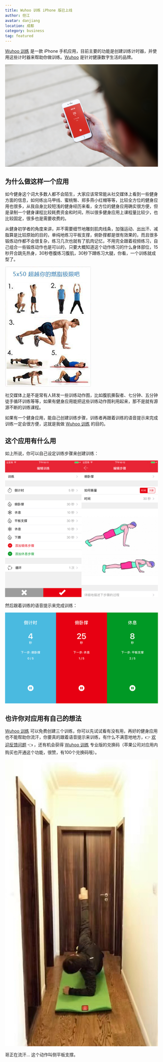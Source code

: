 ```yaml
---
title: Wuhoo 训练 iPhone 版已上线
author: 但江
avatar: danjiang
location: 成都 
category: business
tag: featured
---
```


[Wuhoo 训练][1] 是一款 iPhone 手机应用，目前主要的功能是创建训练计时器，并使用这些计时器来帮助你做训练。[Wuhoo][2] 是针对健康数字生活的品牌。

![Wuhoo Workout iPhone V1 Hand](/images/wuhoo-workout-for-iphone-1-hand2.jpg)

## 为什么做这样一个应用

如今健身这个词大多数人都不会陌生，大家应该常常能从社交媒体上看到一些健身方面的信息，如何练出马甲线、蜜桃臀、郑多燕小红帽等等，比较全方位的健身应用也很多，从我自身比较短浅的健身经历来看，全方位的健身应用确实很方便，但是录制一个健身课程比较耗费资金和时间，所以很多健身应用上课程量比较少，也比较固定，很多也是需要收费的。

从健身初学者的角度来讲，并不需要细节地雕刻肌肉线条，加强运动、出出汗、减脂算是比较原始的目的，单纯地练习平板支撑，俯卧撑都是很有效果的，而且很多锻炼动作都不会很复杂，练习几次也就有了肌肉记忆，不用完全跟着视频练习，自己组合一些锻炼动作也是可以的，只要大概知道这个动作练习的什么身体部位，15秒开合跳先热身，30秒卷腹练习腹肌，30秒下蹲练习大腿，你看，一个训练就成型了。

![Social Network Workout](/images/social-network-workout.jpg)

社交媒体上是不是常有人转发一些训练动作图，比如腹肌撕裂者、七分钟、五分钟徒手循环训练等等，如果有健身应用能把这些训练动作图利用起来，那不是就有源源不断的训练课程。

如果有一个健身应用，能自己创建训练步骤，训练者再跟着训练的语音提示来完成训练一定会很方便，这就是我做 [Wuhoo 训练][1] 的目的。

## 这个应用有什么用

如上所说，你可以自己设定训练步骤来创建训练：

![Wuhoo Workout iPhone V1 Create](/images/wuhoo-workout-for-iphone-1-create.jpg)

然后跟着训练的语音提示来完成训练：

![Wuhoo Workout iPhone V1 Doing](/images/wuhoo-workout-for-iphone-1-doing.jpg)

## 也许你对应用有自己的想法

[Wuhoo 训练][1] 可以免费创建三个训练，你可以先试试看有没有用，再好的健身应用也不能帮助你流汗，你要真的跟着语音提示来训练，有什么不满意地地方，👉  [欢迎反馈问题](http://wuhoo.co/zh/support/) 👈 ，还有机会获得 [Wuhoo 训练][1] 专业版的兑换码（苹果公司对应用内购买也开通这个功能，很赞，有100个兑换码哦）。

![Me Workout](/images/me-workout.jpg)

哥正在流汗... 这个动作叫侧平板支撑。

[1]: http://wuhoo.co/zh/iphone/workout/
[2]: http://wuhoo.co/zh/